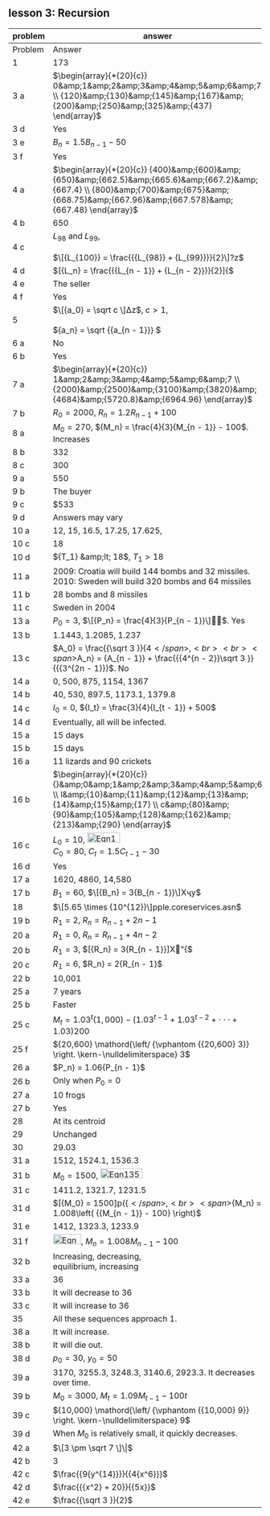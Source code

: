 
## lesson 3: Recursion


|problem|answer|
|-------|------|
|Problem|Answer|
|1|173|
|3 a|<span>$\begin{array}{*{20}{c}} 0&amp;1&amp;2&amp;3&amp;4&amp;5&amp;6&amp;7 \\ {120}&amp;{130}&amp;{145}&amp;{167}&amp;{200}&amp;{250}&amp;{325}&amp;{437} \end{array}$</span>|
|3 d|Yes|
|3 e|<span>${B_n} = 1.5{B_{n - 1}} - 50$</span>|
|3 f|Yes|
|4 a|<span>$\begin{array}{*{20}{c}} {400}&amp;{600}&amp;{650}&amp;{662.5}&amp;{665.6}&amp;{667.2}&amp;{667.4} \\ {800}&amp;{700}&amp;{675}&amp;{668.75}&amp;{667.96}&amp;{667.578}&amp;{667.48} \end{array}$</span>|
|4 b|650|
|4 c|<span>$L_{98}$</span> and <span>$L_{99}$</span>, <br><br><span>$\[{L_{100}} = \frac{{{L_{98}} + {L_{99}}}}{2}\]?z$</span>|
|4 d|<span>$\[{L_n} = \frac{{{L_{n - 1}} + {L_{n - 2}}}}{2}\]{$</span>|
|4 e|The seller|
|4 f|Yes|
|5|<span>$\[{a_0} = \sqrt c \]Δz$</span>, <span>$c > 1$</span>, <br><br><span>${a_n} = \sqrt {{a_{n - 1}}} $</span>|
|6 a|No|
|6 b|Yes|
|7 a|<span>$\begin{array}{*{20}{c}} 1&amp;2&amp;3&amp;4&amp;5&amp;6&amp;7 \\ {2000}&amp;{2500}&amp;{3100}&amp;{3820}&amp;{4684}&amp;{5720.8}&amp;{6964.96} \end{array}$</span>|
|7 b|<span>${R_0} = 2000$</span>, <span>${R_n} = 1.2{R_{n - 1}} + 100$</span>|
|8 a|<span>${M_0} = 270$</span>, <span>${M_n} = \frac{4}{3}{M_{n - 1}} - 100$</span>. Increases|
|8 b|332|
|8 c|300|
|9 a|550|
|9 b|The buyer|
|9 c|\$533|
|9 d|Answers may vary|
|10 a|12, 15, 16.5, 17.25, 17.625,|
|10 c|18|
|10 d|<span>${T_1} &amp;lt; 18$</span>, <span>${T_1} > 18$</span>|
|11 a|2009: Croatia will build 144 bombs and 32 missiles.<br>2010: Sweden will build 320 bombs and 64 missiles|
|11 b|28 bombs and 8 missiles|
|11 c|Sweden in 2004|
|13 a|<span>${P_0} = 3$</span>, <span>$\[{P_n} = \frac{4}{3}{P_{n - 1}}\]$</span>. Yes|
|13 b|1.1443, 1.2085, 1.237|
|13 c|<span>$A_0} = \frac{{\sqrt 3 }}{4$</span>,<br><br><span>$A_n} = {A_{n - 1}} + \frac{{{4^{n - 2}}\sqrt 3 }}{{{3^{2n - 1}}}$</span>. No|
|14 a|0, 500, 875, 1154, 1367|
|14 b|40, 530, 897.5, 1173.1, 1379.8|
|14 c|<span>${I_0} = 0$</span>, <span>${I_t} = \frac{3}{4}{I_{t - 1}} + 500$</span>|
|14 d|Eventually, all will be infected.|
|15 a|15 days|
|15 b|15 days|
|16 a|11 lizards and 90 crickets|
|16 b|<span>$\begin{array}{*{20}{c}} {}&amp;0&amp;1&amp;2&amp;3&amp;4&amp;5&amp;6 \\ l&amp;{10}&amp;{11}&amp;{12}&amp;{13}&amp;{14}&amp;{15}&amp;{17} \\ c&amp;{80}&amp;{90}&amp;{105}&amp;{128}&amp;{162}&amp;{213}&amp;{290} \end{array}$</span>|
|16 c|<span>${L_0} = 10$</span>, <img class="image" width="65" height="20" src="11-1-Answers-8-12_PRINT-web-images/Eqn116.eps" alt="Eqn116.eps"> <br><span>${C_0} = 80$</span>, <span>${C_t} = 1.5{C_{t - 1}} - 30$</span>|
|16 d|Yes|
|17 a|1620, 4860, 14,580|
|17 b|<span>${B_1} = 60$</span>, <span>$\[{B_n} = 3{B_{n - 1}}\]Xҷy$</span>|
|18|<span>$\[5.65 \times {10^{12}}\]pple.coreservices.asn$</span>|
|19 b|<span>${R_1} = 2$</span>, <span>${R_n} = {R_{n - 1}} + 2n - 1$</span>|
|20 a|<span>${R_1} = 0$</span>, <span>${R_n} = {R_{n - 1}} + 4n - 2$</span>|
|20 b|<span>${R_1} = 3$</span>, <span>$\[{R_n} = 3{R_{n - 1}}\]X"{$</span>|
|20 c|<span>${R_1} = 6$</span>, <span>$R_n} = 2{R_{n - 1}$</span>|
|22 b|10,001|
|25 a|7 years|
|25 b|Faster|
|25 c|<span>${M_t} = {1.03^t}(1,000) - ({1.03^{t - 1}} + {1.03^{t - 2}} + \cdot \cdot \cdot + 1.03)200$</span>|
|25 f|<span>${20,600} \mathord{\left/ {\vphantom {{20,600} 3}} \right. \kern-\nulldelimiterspace} 3$</span>|
|26 a|<span>$P_n} = 1.06{P_{n - 1}$</span>|
|26 b|Only when <span>${P_0} = 0$</span>|
|27 a|10 frogs|
|27 b|Yes|
|28|At its centroid|
|29|Unchanged|
|30|29.03|
|31 a|1512, 1524.1, 1536.3|
|31 b|<span>${M_0} = 1500$</span>, <img class="image" width="84" height="20" src="11-1-Answers-8-12_PRINT-web-images/Eqn135.eps" alt="Eqn135.eps">|
|31 c|1411.2, 1321.7, 1231.5|
|31 d|<span>$\[{M_0} = 1500\]p({$</span>, <br><span>${M_n} = 1.008\left( {{M_{n - 1}} - 100} \right)$</span>|
|31 e|1412, 1323.3, 1233.9|
|31 f|<img class="image" width="56" height="20" src="11-1-Answers-8-12_PRINT-web-images/Eqn138.eps" alt="Eqn138.eps">, <span>${M_n} = 1.008{M_{n - 1}} - 100$</span>|
|32 b|Increasing, decreasing, <br>equilibrium, increasing|
|33 a|36|
|33 b|It will decrease to 36|
|33 c|It will increase to 36|
|35|All these sequences approach 1.|
|38 a|It will increase.|
|38 b|It will die out.|
|38 d|<span>${p_0} = 30$</span>, <span>${y_0} = 50$</span>|
|39 a|3170, 3255.3, 3248.3, 3140.6, 2923.3. It decreases over time.|
|39 b|<span>${M_0} = 3000$</span>, <span>${M_t} = 1.09{M_{t - 1}} - 100t$</span>|
|39 c|<span>${10,000} \mathord{\left/ {\vphantom {{10,000} 9}} \right. \kern-\nulldelimiterspace} 9$</span>|
|39 d|When <span>$M_0$</span> is relatively small, it quickly decreases.|
|42 a|<span>$\[3 \pm \sqrt 7 \]\\|$</span>|
|42 b|3|
|42 c|<span>$\frac{{9{y^{14}}}}{{4{x^6}}}$</span>|
|42 d|<span>$\frac{{{x^2} + 20}}{{5x}}$</span>|
|42 e|<span>$\frac{{\sqrt 3 }}{2}$</span>|
